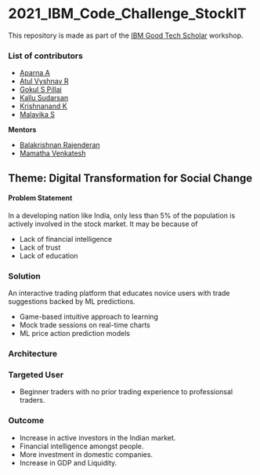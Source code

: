 # 2021_IBM_Code_Challenge_StockIT

This repository is made as part of the [IBM Good Tech Scholar](https://isl-good-tech-scholars.mybluemix.net/) workshop.

### List of contributors

- [Aparna A](https://github.com/Aparna-A)
- [Atul Vyshnav R](https://github.com/atul-vyshnav)
- [Gokul S Pillai](https://github.com/gokulspillai121)
- [Kallu Sudarsan](https://github.com/Kallu0613)
- [Krishnanand K](https://github.com/Krish4U2)
- [Malavika S](https://github.com/Malsmi)

**Mentors**

- [Balakrishnan Rajenderan](https://github.com/brajend4)
- [Mamatha Venkatesh](https://github.com/mamathakv)

## Theme: Digital Transformation for Social Change

#### **Problem Statement** 

In a developing nation like India, only less than 5% of the population is actively involved in the stock market. It may be because of

- Lack of financial intelligence
- Lack of trust
- Lack of education

### **Solution**

An interactive trading platform that educates novice users with trade suggestions backed by ML predictions.

- Game-based intuitive approach to learning
- Mock trade sessions on real-time charts
- ML price action prediction models

### **Architecture**

### **Targeted User**

- Beginner traders with no prior trading experience to professionsal traders.

### **Outcome**

- Increase in active investors in the Indian market.
- Financial intelligence amongst people.
- More investment in domestic companies.
- Increase in GDP and Liquidity.
